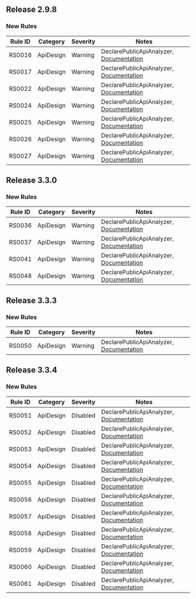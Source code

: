 ## Release 2.9.8

### New Rules

| Rule ID | Category  | Severity | Notes                                                                                                                                                   |
| ------- | --------- | -------- | ------------------------------------------------------------------------------------------------------------------------------------------------------- |
| RS0016  | ApiDesign | Warning  | DeclarePublicApiAnalyzer, [Documentation](https://github.com/dotnet/roslyn/blob/main/src/RoslynAnalyzers/PublicApiAnalyzers/PublicApiAnalyzers.Help.md) |
| RS0017  | ApiDesign | Warning  | DeclarePublicApiAnalyzer, [Documentation](https://github.com/dotnet/roslyn/blob/main/src/RoslynAnalyzers/PublicApiAnalyzers/PublicApiAnalyzers.Help.md) |
| RS0022  | ApiDesign | Warning  | DeclarePublicApiAnalyzer, [Documentation](https://github.com/dotnet/roslyn/blob/main/src/RoslynAnalyzers/PublicApiAnalyzers/PublicApiAnalyzers.Help.md) |
| RS0024  | ApiDesign | Warning  | DeclarePublicApiAnalyzer, [Documentation](https://github.com/dotnet/roslyn/blob/main/src/RoslynAnalyzers/PublicApiAnalyzers/PublicApiAnalyzers.Help.md) |
| RS0025  | ApiDesign | Warning  | DeclarePublicApiAnalyzer, [Documentation](https://github.com/dotnet/roslyn/blob/main/src/RoslynAnalyzers/PublicApiAnalyzers/PublicApiAnalyzers.Help.md) |
| RS0026  | ApiDesign | Warning  | DeclarePublicApiAnalyzer, [Documentation](https://github.com/dotnet/roslyn/blob/main/docs/Adding%20Optional%20Parameters%20in%20Public%20API.md)        |
| RS0027  | ApiDesign | Warning  | DeclarePublicApiAnalyzer, [Documentation](https://github.com/dotnet/roslyn/blob/main/docs/Adding%20Optional%20Parameters%20in%20Public%20API.md)        |

## Release 3.3.0

### New Rules

| Rule ID | Category  | Severity | Notes                                                                                                                                                   |
| ------- | --------- | -------- | ------------------------------------------------------------------------------------------------------------------------------------------------------- |
| RS0036  | ApiDesign | Warning  | DeclarePublicApiAnalyzer, [Documentation](https://github.com/dotnet/roslyn/blob/main/src/RoslynAnalyzers/PublicApiAnalyzers/PublicApiAnalyzers.Help.md) |
| RS0037  | ApiDesign | Warning  | DeclarePublicApiAnalyzer, [Documentation](https://github.com/dotnet/roslyn/blob/main/src/RoslynAnalyzers/PublicApiAnalyzers/PublicApiAnalyzers.Help.md) |
| RS0041  | ApiDesign | Warning  | DeclarePublicApiAnalyzer, [Documentation](https://github.com/dotnet/roslyn/blob/main/src/RoslynAnalyzers/PublicApiAnalyzers/PublicApiAnalyzers.Help.md) |
| RS0048  | ApiDesign | Warning  | DeclarePublicApiAnalyzer, [Documentation](https://github.com/dotnet/roslyn/blob/main/src/RoslynAnalyzers/PublicApiAnalyzers/PublicApiAnalyzers.Help.md) |

## Release 3.3.3

### New Rules

| Rule ID | Category  | Severity | Notes                                                                                                                                                   |
| ------- | --------- | -------- | ------------------------------------------------------------------------------------------------------------------------------------------------------- |
| RS0050  | ApiDesign | Warning  | DeclarePublicApiAnalyzer, [Documentation](https://github.com/dotnet/roslyn/blob/main/src/RoslynAnalyzers/PublicApiAnalyzers/PublicApiAnalyzers.Help.md) |

## Release 3.3.4

### New Rules

| Rule ID | Category  | Severity | Notes                                                                                                                                                   |
| ------- | --------- | -------- | ------------------------------------------------------------------------------------------------------------------------------------------------------- |
| RS0051  | ApiDesign | Disabled | DeclarePublicApiAnalyzer, [Documentation](https://github.com/dotnet/roslyn/blob/main/src/RoslynAnalyzers/PublicApiAnalyzers/PublicApiAnalyzers.Help.md) |
| RS0052  | ApiDesign | Disabled | DeclarePublicApiAnalyzer, [Documentation](https://github.com/dotnet/roslyn/blob/main/src/RoslynAnalyzers/PublicApiAnalyzers/PublicApiAnalyzers.Help.md) |
| RS0053  | ApiDesign | Disabled | DeclarePublicApiAnalyzer, [Documentation](https://github.com/dotnet/roslyn/blob/main/src/RoslynAnalyzers/PublicApiAnalyzers/PublicApiAnalyzers.Help.md) |
| RS0054  | ApiDesign | Disabled | DeclarePublicApiAnalyzer, [Documentation](https://github.com/dotnet/roslyn/blob/main/src/RoslynAnalyzers/PublicApiAnalyzers/PublicApiAnalyzers.Help.md) |
| RS0055  | ApiDesign | Disabled | DeclarePublicApiAnalyzer, [Documentation](https://github.com/dotnet/roslyn/blob/main/src/RoslynAnalyzers/PublicApiAnalyzers/PublicApiAnalyzers.Help.md) |
| RS0056  | ApiDesign | Disabled | DeclarePublicApiAnalyzer, [Documentation](https://github.com/dotnet/roslyn/blob/main/src/RoslynAnalyzers/PublicApiAnalyzers/PublicApiAnalyzers.Help.md) |
| RS0057  | ApiDesign | Disabled | DeclarePublicApiAnalyzer, [Documentation](https://github.com/dotnet/roslyn/blob/main/src/RoslynAnalyzers/PublicApiAnalyzers/PublicApiAnalyzers.Help.md) |
| RS0058  | ApiDesign | Disabled | DeclarePublicApiAnalyzer, [Documentation](https://github.com/dotnet/roslyn/blob/main/src/RoslynAnalyzers/PublicApiAnalyzers/PublicApiAnalyzers.Help.md) |
| RS0059  | ApiDesign | Disabled | DeclarePublicApiAnalyzer, [Documentation](https://github.com/dotnet/roslyn/blob/main/docs/Adding%20Optional%20Parameters%20in%20Public%20API.md)        |
| RS0060  | ApiDesign | Disabled | DeclarePublicApiAnalyzer, [Documentation](https://github.com/dotnet/roslyn/blob/main/docs/Adding%20Optional%20Parameters%20in%20Public%20API.md)        |
| RS0061  | ApiDesign | Disabled | DeclarePublicApiAnalyzer, [Documentation](https://github.com/dotnet/roslyn/blob/main/src/RoslynAnalyzers/PublicApiAnalyzers/PublicApiAnalyzers.Help.md) |
